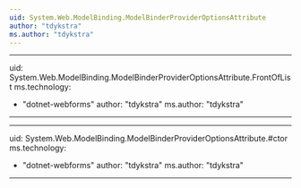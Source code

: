 ```yaml
---
uid: System.Web.ModelBinding.ModelBinderProviderOptionsAttribute
author: "tdykstra"
ms.author: "tdykstra"
---
```


---
uid: System.Web.ModelBinding.ModelBinderProviderOptionsAttribute.FrontOfList
ms.technology: 
  - "dotnet-webforms"
author: "tdykstra"
ms.author: "tdykstra"
---

---
uid: System.Web.ModelBinding.ModelBinderProviderOptionsAttribute.#ctor
ms.technology: 
  - "dotnet-webforms"
author: "tdykstra"
ms.author: "tdykstra"
---
